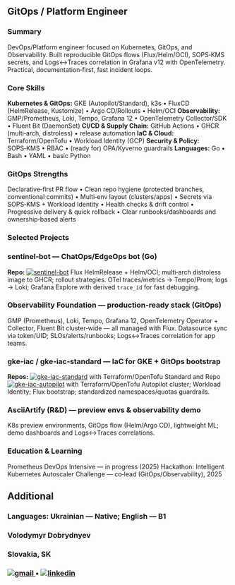 ## GitOps / Platform Engineer

### Summary

DevOps/Platform engineer focused on Kubernetes, GitOps, and Observability. Built reproducible GitOps flows (Flux/Helm/OCI),
SOPS‑KMS secrets, and Logs↔Traces correlation in Grafana v12 with OpenTelemetry. Practical, documentation‑first, fast incident loops.

### Core Skills

**Kubernetes & GitOps:** GKE (Autopilot/Standard), k3s • FluxCD (HelmRelease, Kustomize) • Argo CD/Rollouts • Helm/OCI
**Observability:** GMP/Prometheus, Loki, Tempo, Grafana 12 • OpenTelemetry Collector/SDK • Fluent Bit (DaemonSet)
**CI/CD & Supply Chain:** GitHub Actions • GHCR (multi‑arch, distroless) • release automation
**IaC & Cloud:** Terraform/OpenTofu • Workload Identity (GCP)
**Security & Policy:** SOPS‑KMS • RBAC • (ready for) OPA/Kyverno guardrails
**Languages:** Go • Bash • YAML • basic Python

### GitOps Strengths

Declarative‑first PR flow • Clean repo hygiene (protected branches, conventional commits) • Multi‑env layout (clusters/apps) •
Secrets via SOPS‑KMS + Workload Identity • Health checks & drift control • Progressive delivery & quick rollback •
Clear runbooks/dashboards and ownership‑based alerts

### Selected Projects

### sentinel‑bot — ChatOps/EdgeOps bot (Go)

**Repo:** [![sentinel-bot](https://img.shields.io/badge/sentinel--bot-github-5A3E85?style=for-the-badge&logo=github)](https://github.com/mexxo-dvp/sentinel-bot)
Flux HelmRelease + Helm/OCI; multi‑arch distroless image to GHCR; rollout strategies.
OTel traces/metrics → Tempo/Prom; logs → Loki; Grafana Explore with derived `trace_id` for fast debugging.

   
### Observability Foundation — production‑ready stack (GitOps)

GMP (Prometheus), Loki, Tempo, Grafana 12, OpenTelemetry Operator + Collector, Fluent Bit cluster‑wide — all managed with Flux.
Datasource sync via token/UID; SLOs/alerts/runbooks; Logs↔Traces correlation for app teams.

### gke‑iac / gke‑iac‑standard — IaC for GKE + GitOps bootstrap


**Repos:** [![gke-iac-standard](https://img.shields.io/badge/gke--iac--standard-github-5A3E85?style=for-the-badge&logo=github)](https://github.com/mexxo-dvp/gke-iac-standard) with Terraform/OpenTofu Standard and Repo [![gke-iac-autopilot](https://img.shields.io/badge/gke--iac--autopilot-github-5A3E85?style=for-the-badge&logo=github)](https://github.com/mexxo-dvp/gke-iac-autopilot) with
Terraform/OpenTofu Autopilot cluster; Workload Identity; Flux bootstrap; standardized namespaces/quotas guardrails.

### AsciiArtify (R&D) — preview envs & observability demo


K8s preview environments, GitOps flow (Helm/Argo CD), lightweight ML; demo dashboards and Logs↔Traces correlations.

### Education & Learning

Prometheus DevOps Intensive — in progress (2025)
Hackathon: Intelligent Kubernetes Autoscaler Challenge — co‑lead (GitOps/Observability), 2025 

## Additional

### Languages: Ukrainian — Native; English — B1
### Volodymyr Dobrydnyev
### Slovakia, SK 
### <a href="mailto:mmexxoo@gmail.com"> <img src="https://img.shields.io/badge/gmail-5A3E85?style=for-the-badge&logo=gmail" alt="gmail"> </a> • <a href="https://www.linkedin.com/in/volodymyr-dobrydnev-2a8615387"> <img src="https://img.shields.io/badge/linkedin-5A3E85?style=for-the-badge&logo=linkedin" alt="linkedin"> </a>

